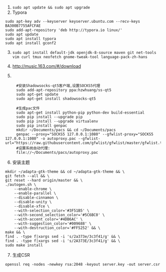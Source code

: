 1. ```sudo apt update && sudo apt upgrade```
2. Typora

```shell
sudo apt-key adv --keyserver keyserver.ubuntu.com --recv-keys BA300B7755AFCFAE
sudo add-apt-repository 'deb http://typora.io linux/'
sudo apt update
sudo apt install typora
sudo apt install gconf2
```
3. ```sudo apt install default-jdk openjdk-8-source maven git net-tools vim curl tmux neofetch gnome-tweak-tool language-pack-zh-hans ``` 

4. http://music.163.com/#/download

5.
```shell
     #安装Shadowsocks-qt5客户端,设置SOCKS5代理
     sudo add-apt-repository ppa:hzwhuang/ss-qt5
     sudo apt-get update
     sudo apt-get install shadowsocks-qt5

     #生成pac文件
     sudo apt-get install python-pip python-dev build-essential 
     sudo pip install --upgrade pip 
     sudo pip install --upgrade virtualenv
     sudo pip install genpac
     mkdir ~/Documents/pacs && cd ~/Documents/pacs
     genpac --proxy="SOCKS5 127.0.0.1:1080" --gfwlist-proxy="SOCKS5 	127.0.0.1:1080" -o autoproxy.pac --gfwlist-url="https://raw.githubusercontent.com/gfwlist/gfwlist/master/gfwlist.txt"
     #设置系统自动代理:
     file://~/Documents/pacs/autoproxy.pac
```

6. 安装主题
```shell
mkdir ~/adapta-gtk-theme && cd ~/adapta-gtk-theme && \
git fetch --all && \
git reset --hard origin/master && \
./autogen.sh \
    --enable-chrome \
    --enable-parallel \
    --disable-cinnamon \
    --disable-unity \
    --disable-xfce \
    --with-selection_color='#3F51B5' \
    --with-second_selection_color='#5C6BC0' \
    --with-accent_color='#4DB6AC' \
    --with-suggestion_color='#009688' \
    --with-destruction_color='#FF5252' && \
make && \
find . -type f|xargs sed -i 's/2a373e/3c3f41/g' && \
find . -type f|xargs sed -i 's/2A373E/3c3f41/g' && \
sudo make install
```
7.  生成CSR

```
openssl req -nodes -newkey rsa:2048 -keyout server.key -out server.csr
```

